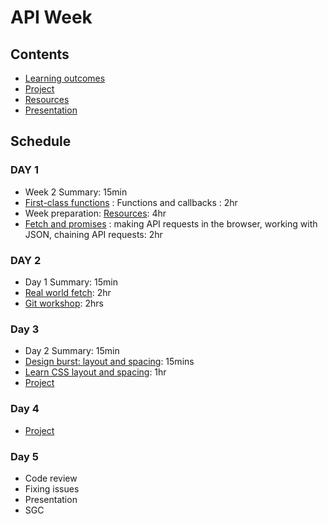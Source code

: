 # API Week

## Contents

- [Learning outcomes](./learning-outcomes.md)
- [Project](./project.md)
- [Resources](./resources)
- [Presentation](https://fac-slides.netlify.app/slides/http)

## Schedule

### DAY 1

- Week 2 Summary: 15min
- [First-class functions](https://github.com/oliverjam/first-class-functions) : Functions and callbacks : 2hr
- Week preparation: [Resources](./resources.md): 4hr
- [Fetch and promises](https://github.com/oliverjam/learn-fetch/) : making API requests in the browser, working with JSON, chaining API requests: 2hr


### DAY 2

- Day 1 Summary: 15min
- [Real world fetch](https://github.com/oliverjam/real-world-fetch): 2hr
- [Git workshop](https://github.com/foundersandcoders/git-workflow-workshop-for-two): 2hrs

### Day 3

- Day 2 Summary: 15min
- [Design burst: layout and spacing](http://facresources.com/slides/design-burst-week2.html#/): 15mins
- [Learn CSS layout and spacing](https://github.com/bobbysebolao/learn-css-flexbox): 1hr
- [Project](./project.md)

### Day 4

- [Project](./project.md)

### Day 5

- Code review
- Fixing issues
- Presentation
- SGC
